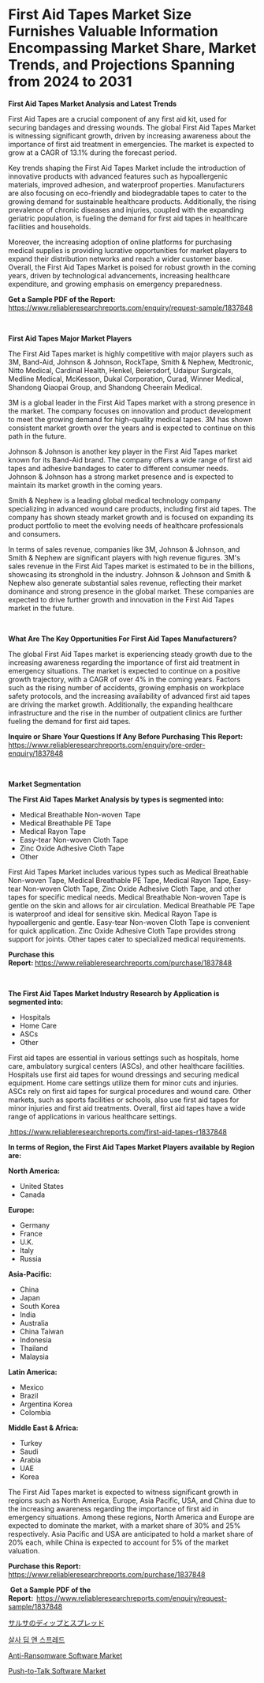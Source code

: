<p><h1>First Aid Tapes Market Size Furnishes Valuable Information Encompassing Market Share, Market Trends, and Projections Spanning from 2024 to 2031</h1></p><p><strong>First Aid Tapes Market Analysis and Latest Trends</strong></p>
<p><p>First Aid Tapes are a crucial component of any first aid kit, used for securing bandages and dressing wounds. The global First Aid Tapes Market is witnessing significant growth, driven by increasing awareness about the importance of first aid treatment in emergencies. The market is expected to grow at a CAGR of 13.1% during the forecast period.</p><p>Key trends shaping the First Aid Tapes Market include the introduction of innovative products with advanced features such as hypoallergenic materials, improved adhesion, and waterproof properties. Manufacturers are also focusing on eco-friendly and biodegradable tapes to cater to the growing demand for sustainable healthcare products. Additionally, the rising prevalence of chronic diseases and injuries, coupled with the expanding geriatric population, is fueling the demand for first aid tapes in healthcare facilities and households.</p><p>Moreover, the increasing adoption of online platforms for purchasing medical supplies is providing lucrative opportunities for market players to expand their distribution networks and reach a wider customer base. Overall, the First Aid Tapes Market is poised for robust growth in the coming years, driven by technological advancements, increasing healthcare expenditure, and growing emphasis on emergency preparedness.</p></p>
<p><strong>Get a Sample PDF of the Report:&nbsp;</strong> <a href="https://www.reliableresearchreports.com/enquiry/request-sample/1837848">https://www.reliableresearchreports.com/enquiry/request-sample/1837848</a></p>
<p>&nbsp;</p>
<p><strong>First Aid Tapes Major Market Players</strong></p>
<p><p>The First Aid Tapes market is highly competitive with major players such as 3M, Band-Aid, Johnson & Johnson, RockTape, Smith & Nephew, Medtronic, Nitto Medical, Cardinal Health, Henkel, Beiersdorf, Udaipur Surgicals, Medline Medical, McKesson, Dukal Corporation, Curad, Winner Medical, Shandong Qiaopai Group, and Shandong Cheerain Medical.</p><p>3M is a global leader in the First Aid Tapes market with a strong presence in the market. The company focuses on innovation and product development to meet the growing demand for high-quality medical tapes. 3M has shown consistent market growth over the years and is expected to continue on this path in the future.</p><p>Johnson & Johnson is another key player in the First Aid Tapes market known for its Band-Aid brand. The company offers a wide range of first aid tapes and adhesive bandages to cater to different consumer needs. Johnson & Johnson has a strong market presence and is expected to maintain its market growth in the coming years.</p><p>Smith & Nephew is a leading global medical technology company specializing in advanced wound care products, including first aid tapes. The company has shown steady market growth and is focused on expanding its product portfolio to meet the evolving needs of healthcare professionals and consumers.</p><p>In terms of sales revenue, companies like 3M, Johnson & Johnson, and Smith & Nephew are significant players with high revenue figures. 3M's sales revenue in the First Aid Tapes market is estimated to be in the billions, showcasing its stronghold in the industry. Johnson & Johnson and Smith & Nephew also generate substantial sales revenue, reflecting their market dominance and strong presence in the global market. These companies are expected to drive further growth and innovation in the First Aid Tapes market in the future.</p></p>
<p>&nbsp;</p>
<p><strong>What Are The Key Opportunities For First Aid Tapes Manufacturers?</strong></p>
<p><p>The global First Aid Tapes market is experiencing steady growth due to the increasing awareness regarding the importance of first aid treatment in emergency situations. The market is expected to continue on a positive growth trajectory, with a CAGR of over 4% in the coming years. Factors such as the rising number of accidents, growing emphasis on workplace safety protocols, and the increasing availability of advanced first aid tapes are driving the market growth. Additionally, the expanding healthcare infrastructure and the rise in the number of outpatient clinics are further fueling the demand for first aid tapes.</p></p>
<p><strong>Inquire or Share Your Questions If Any Before Purchasing This Report:</strong> <a href="https://www.reliableresearchreports.com/enquiry/pre-order-enquiry/1837848">https://www.reliableresearchreports.com/enquiry/pre-order-enquiry/1837848</a></p>
<p>&nbsp;</p>
<p><strong>Market Segmentation</strong></p>
<p><strong>The First Aid Tapes Market Analysis by types is segmented into:</strong></p>
<p><ul><li>Medical Breathable Non-woven Tape</li><li>Medical Breathable PE Tape</li><li>Medical Rayon Tape</li><li>Easy-tear Non-woven Cloth Tape</li><li>Zinc Oxide Adhesive Cloth Tape</li><li>Other</li></ul></p>
<p><p>First Aid Tapes Market includes various types such as Medical Breathable Non-woven Tape, Medical Breathable PE Tape, Medical Rayon Tape, Easy-tear Non-woven Cloth Tape, Zinc Oxide Adhesive Cloth Tape, and other tapes for specific medical needs. Medical Breathable Non-woven Tape is gentle on the skin and allows for air circulation. Medical Breathable PE Tape is waterproof and ideal for sensitive skin. Medical Rayon Tape is hypoallergenic and gentle. Easy-tear Non-woven Cloth Tape is convenient for quick application. Zinc Oxide Adhesive Cloth Tape provides strong support for joints. Other tapes cater to specialized medical requirements.</p></p>
<p><strong>Purchase this Report:&nbsp;</strong><a href="https://www.reliableresearchreports.com/purchase/1837848">https://www.reliableresearchreports.com/purchase/1837848</a></p>
<p>&nbsp;</p>
<p><strong>The First Aid Tapes Market Industry Research by Application is segmented into:</strong></p>
<p><ul><li>Hospitals</li><li>Home Care</li><li>ASCs</li><li>Other</li></ul></p>
<p><p>First aid tapes are essential in various settings such as hospitals, home care, ambulatory surgical centers (ASCs), and other healthcare facilities. Hospitals use first aid tapes for wound dressings and securing medical equipment. Home care settings utilize them for minor cuts and injuries. ASCs rely on first aid tapes for surgical procedures and wound care. Other markets, such as sports facilities or schools, also use first aid tapes for minor injuries and first aid treatments. Overall, first aid tapes have a wide range of applications in various healthcare settings.</p></p>
<p><a href="https://www.reliableresearchreports.com/first-aid-tapes-r1837848">&nbsp;https://www.reliableresearchreports.com/first-aid-tapes-r1837848</a></p>
<p><strong>In terms of Region, the First Aid Tapes Market Players available by Region are:</strong></p>
<p>
    <p> <strong> North America: </strong>
        <ul>
            <li>United States</li>
            <li>Canada</li>
        </ul>
        </p> 
    <p> <strong> Europe: </strong>
        <ul>
            <li>Germany</li>
            <li>France</li>
            <li>U.K.</li>
            <li>Italy</li>
            <li>Russia</li>
        </ul>
        </p> 
    <p> <strong> Asia-Pacific: </strong>
        <ul>
            <li>China</li>
            <li>Japan</li>
            <li>South Korea</li>
            <li>India</li>
            <li>Australia</li>
            <li>China Taiwan</li>
            <li>Indonesia</li>
            <li>Thailand</li>
            <li>Malaysia</li>
        </ul>
        </p> 
    <p> <strong> Latin America: </strong>
        <ul>
            <li>Mexico</li>
            <li>Brazil</li>
            <li>Argentina Korea</li>
            <li>Colombia</li>
        </ul>
        </p> 
    <p> <strong> Middle East & Africa: </strong>
        <ul>
            <li>Turkey</li>
            <li>Saudi</li>
            <li>Arabia</li>
            <li>UAE</li>
            <li>Korea</li>
        </ul>
    </p>
    </p>
<p><p>The First Aid Tapes market is expected to witness significant growth in regions such as North America, Europe, Asia Pacific, USA, and China due to the increasing awareness regarding the importance of first aid in emergency situations. Among these regions, North America and Europe are expected to dominate the market, with a market share of 30% and 25% respectively. Asia Pacific and USA are anticipated to hold a market share of 20% each, while China is expected to account for 5% of the market valuation.</p></p>
<p><strong>Purchase this Report: </strong><a href="https://www.reliableresearchreports.com/purchase/1837848">https://www.reliableresearchreports.com/purchase/1837848</a></p>
<p>&nbsp;<strong>Get a Sample PDF of the Report:&nbsp;&nbsp;</strong><a href="https://www.reliableresearchreports.com/enquiry/request-sample/1837848">https://www.reliableresearchreports.com/enquiry/request-sample/1837848</a></p>
<p><strong></strong></p>
<p><p><a href="https://github.com/pepo3k/Market-Research-Report-List-1/blob/main/149779358561.md">サルサのディップとスプレッド</a></p><p><a href="https://github.com/vss5505pa7z1p/Market-Research-Report-List-2/blob/main/312978858556.md">살사 딥 앤 스프레드</a></p><p><a href="https://medium.com/@alishaseffanie64/anti-ransomware-software-market-analysis-its-cagr-market-segmentation-and-global-industry-8d50e160e8b7">Anti-Ransomware Software Market</a></p><p><a href="https://medium.com/@justin.wright5348/push-to-talk-software-market-analysis-its-cagr-market-segmentation-and-global-industry-overview-c5850850a4d8">Push-to-Talk Software Market</a></p></p>